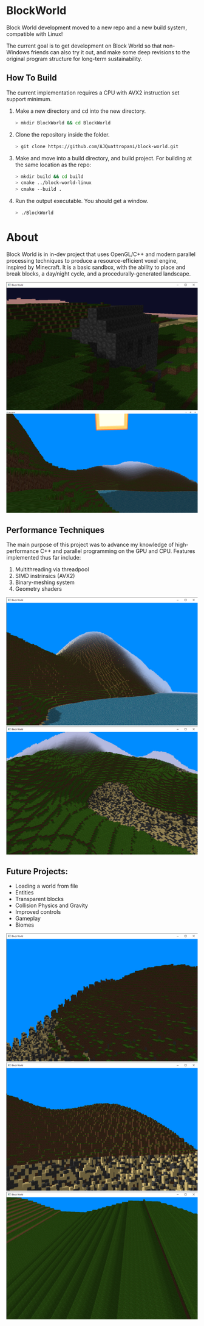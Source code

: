 # BlockWorld
Block World development moved to a new repo and a new build system, compatible with Linux!

The current goal is to get development on Block World so that non-Windows friends can also try it out, and make some deep revisions to the original program structure for long-term sustainability.

## How To Build
The current implementation requires a CPU with AVX2 instruction set support minimum.
1. Make a new directory and cd into the new directory.
   ```bash
   > mkdir BlockWorld && cd BlockWorld
   ```
2. Clone the repository inside the folder.
   ```bash
   > git clone https://github.com/AJQuattropani/block-world.git
   ```
3. Make and move into a build directory, and build project. For building at the same location as the repo:
   ```bash
   > mkdir build && cd build
   > cmake ../block-world-linux
   > cmake --build .
   ```
4. Run the output executable. You should get a window.
   ```bash
   > ./BlockWorld
   ```
# About

Block World is in in-dev project that uses OpenGL/C++ and modern parallel processing techniques to produce a resource-efficient voxel engine, inspired by Minecraft.
It is a basic sandbox, with the ability to place and break blocks, a day/night cycle, and a procedurally-generated landscape.


<img src="Photos/8.8.2024.png" alt="Daylight, 6/30/2024" style="width=200">
<img src="Photos/7.27.2024 (2).png" alt="Daylight, 6/30/2024" style="width=200">

## Performance Techniques
The main purpose of this project was to advance my knowledge of high-performance C++ and parallel programming on the GPU and CPU. Features implemented thus far include:
1. Multithreading via threadpool
2. SIMD instrinsics (AVX2)
3. Binary-meshing system
4. Geometry shaders

<img src="Photos/7.27.2024.png" alt="Moonlight, 6/30/2024" style = "width=200">
<img src="Photos/7.25.2024.png" alt="Moonlight, 6/30/2024" style = "width=200">

## Future Projects:
- Loading a world from file
- Entities
- Transparent blocks
- Collision Physics and Gravity
- Improved controls
- Gameplay
- Biomes

<img src="Photos/7.7.2024 (2).png" alt="Shadows, 7/30/2024" style = "width=200">
<img src="Photos/7.7.2024 (3).png" alt="Shadows, 7/30/2024" style = "width=200">
<img src="Photos/7.7.2024.png" alt="Shadows, 7/30/2024" style = "width=200">


